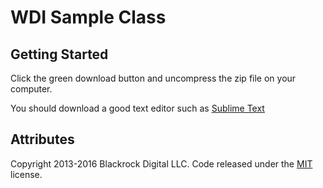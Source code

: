 # WDI Sample Class

## Getting Started

Click the green download button and uncompress the zip file on your computer. 

You should download a good text editor such as [Sublime Text](https://www.sublimetext.com/)

## Attributes 

Copyright 2013-2016 Blackrock Digital LLC. Code released under the [MIT](https://github.com/BlackrockDigital/startbootstrap-creative/blob/gh-pages/LICENSE) license.